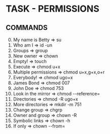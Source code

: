# TASK - PERMISSIONS
## COMMANDS

0. My name is Betty => su
1. Who am I => id -un
2. Groups => group
3. New owner => chown
4. Empty! => touch
5. Execute => chmod u+x
6. Multiple permissions => chmod u+x,g+x,o+r
7. Everybody! => chmod ugo+x
8. James Bond => chmod 007
9. John Doe => chmod 753
10. Look in the mirror => chmod --reference=
11. Directories => chmod -R ugo+x
12. More directories => mkdir -m 751
13. Change group => chgrp
14. Owner and group => chown -R
15. Symbolic links => chown -h
16. If only => chown --from=
